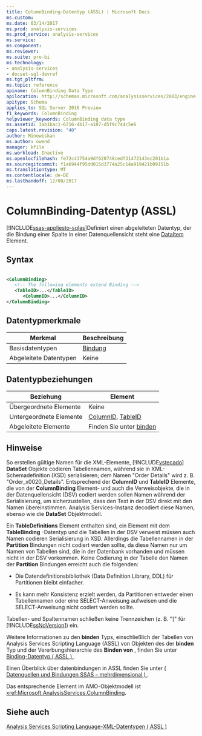 ```yaml
---
title: ColumnBinding-Datentyp (ASSL) | Microsoft Docs
ms.custom: 
ms.date: 03/14/2017
ms.prod: analysis-services
ms.prod_service: analysis-services
ms.service: 
ms.component: 
ms.reviewer: 
ms.suite: pro-bi
ms.technology:
- analysis-services
- docset-sql-devref
ms.tgt_pltfrm: 
ms.topic: reference
apiname: ColumnBinding Data Type
apilocation: http://schemas.microsoft.com/analysisservices/2003/engine
apitype: Schema
applies_to: SQL Server 2016 Preview
f1_keywords: ColumnBinding
helpviewer_keywords: ColumnBinding data type
ms.assetid: 3ab1bac1-6716-4b17-a107-d5f9c744c5e6
caps.latest.revision: "40"
author: Minewiskan
ms.author: owend
manager: kfile
ms.workload: Inactive
ms.openlocfilehash: fe72c43754a9df628748cedf31472143ec201b1a
ms.sourcegitcommit: f1a6944f95dd015d3774a25c14a919421b09151b
ms.translationtype: MT
ms.contentlocale: de-DE
ms.lasthandoff: 12/08/2017
---
```

# <a name="columnbinding-data-type-assl"></a>ColumnBinding-Datentyp (ASSL)
[!INCLUDE[ssas-appliesto-sqlas](../../../includes/ssas-appliesto-sqlas.md)]Definiert einen abgeleiteten Datentyp, der die Bindung einer Spalte in einer Datenquellensicht steht eine [DataItem](../../../analysis-services/scripting/data-type/dataitem-data-type-assl.md) Element.  
  
## <a name="syntax"></a>Syntax  
  
```xml  
  
<ColumnBinding>  
   <!-- The following elements extend Binding -->  
   <TableID>...</TableID>  
      <ColumnID>...</ColumnID>  
</ColumnBinding>  
```  
  
## <a name="data-type-characteristics"></a>Datentypmerkmale  
  
|Merkmal|Beschreibung|  
|--------------------|-----------------|  
|Basisdatentypen|[Bindung](../../../analysis-services/scripting/data-type/binding-data-type-assl.md)|  
|Abgeleitete Datentypen|Keine|  
  
## <a name="data-type-relationships"></a>Datentypbeziehungen  
  
|Beziehung|Element|  
|------------------|-------------|  
|Übergeordnete Elemente|Keine|  
|Untergeordnete Elemente|[ColumnID](../../../analysis-services/scripting/properties/columnid-element-eventcolumn-assl.md), [TableID](../../../analysis-services/scripting/properties/tableid-element-assl.md)|  
|Abgeleitete Elemente|Finden Sie unter [binden](../../../analysis-services/scripting/data-type/binding-data-type-assl.md)|  
  
## <a name="remarks"></a>Hinweise  
 So erstellen gültige Namen für die XML-Elemente, [!INCLUDE[vstecado](../../../includes/vstecado-md.md)] **DataSet** Objekte codieren Tabellennamen, während sie in XML-Schemadefinition (XSD) serialisieren; dem Namen "Order Details" wird z. B. "Order_x0020_Details". Entsprechend der **ColumnID** und **TableID** Elemente, die von der **ColumnBinding** Element- und auch die Verweisobjekte, die in der Datenquellensicht (DSV) codiert werden sollen Namen während der Serialisierung, um sicherzustellen, dass den Text in der DSV direkt mit den Namen übereinstimmen. Analysis Services-Instanz decodiert diese Namen, ebenso wie die **DataSet** Objektmodell.  
  
 Ein **TableDefinitions** Element enthalten sind, ein Element mit dem **TableBinding** -Datentyp und die Tabellen in der DSV verweist müssen auch Namen codieren Serialisierung in XSD. Allerdings die Tabellennamen in der **Partition** Bindungen nicht codiert werden sollte, da diese Namen nur um Namen von Tabellen sind, die in der Datenbank vorhanden und müssen nicht in der DSV vorkommen. Keine Codierung in der Tabelle den Namen der **Partition** Bindungen erreicht auch die folgenden:  
  
-   Die Datendefinitionsbibliothek (Data Definition Library, DDL) für Partitionen bleibt einfacher.  
  
-   Es kann mehr Konsistenz erzielt werden, da Partitionen entweder einen Tabellennamen oder eine SELECT-Anweisung aufweisen und die SELECT-Anweisung nicht codiert werden sollte.  
  
 Tabellen- und Spaltennamen schließen keine Trennzeichen (z. B. "[" für [!INCLUDE[ssNoVersion](../../../includes/ssnoversion-md.md)]) ein.  
  
 Weitere Informationen zu den **binden** Typs, einschließlich der Tabellen von Analysis Services Scripting Language (ASSL) von Objekten des der **binden** Typ und der Vererbungshierarchie des  **Binden von** , finden Sie unter [Binding-Datentyp &#40; ASSL &#41; ](../../../analysis-services/scripting/data-type/binding-data-type-assl.md).  
  
 Einen Überblick über datenbindungen in ASSL finden Sie unter [&#40; Datenquellen und Bindungen SSAS – mehrdimensional &#41; ](../../../analysis-services/multidimensional-models/data-sources-and-bindings-ssas-multidimensional.md).  
  
 Das entsprechende Element im AMO-Objektmodell ist <xref:Microsoft.AnalysisServices.ColumnBinding>.  
  
## <a name="see-also"></a>Siehe auch  
 [Analysis Services Scripting Language-XML-Datentypen &#40; ASSL &#41;](../../../analysis-services/scripting/data-type/analysis-services-scripting-language-xml-data-types-assl.md)  
  
  
